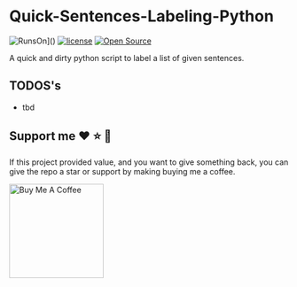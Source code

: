 # Quick-Sentences-Labeling-Python

![RunsOn](https://img.shields.io/badge/Used%20technologies-Python%20-green)]() [![license](https://img.shields.io/github/license/MartinWie/Quick-Sentences-Labeling-Python)](https://github.com/MartinWie/Quick-Sentences-Labeling-Python/blob/main/LICENSE) [![Open Source](https://badges.frapsoft.com/os/v1/open-source.svg?v=103)](https://opensource.org/)

A quick and dirty python script to label a list of given sentences.


## TODOS's
- tbd

## Support me :heart: :star: :money_with_wings:
If this project provided value, and you want to give something back, you can give the repo a star or support by making buying me a coffee.

<a href="https://buymeacoffee.com/MartinWie" target="_blank"><img src="https://cdn.buymeacoffee.com/buttons/v2/default-blue.png" alt="Buy Me A Coffee" width="170"></a>
